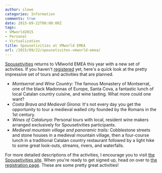 ```yaml
---
author: slowe
categories: Information
comments: true
date: 2015-09-22T00:00:00Z
tags:
- VMworld2015
- Personal
- Virtualization
title: Spousetivities at VMworld EMEA
url: /2015/09/22/spousetivites-vmworld-emea/
---
```


[Spousetivities][link-2] returns to VMworld EMEA this year with a new set of activities. If you haven't [registered][link-1] yet, here's a quick look at the pretty impressive set of tours and activities that are planned.

* _Montserrat and Wine Country:_ The famous Monastery of Montserrat, one of the black Madonnas of Europe, Santa Cova, a fantastic lunch of local Catalan country cuisine, and wine tasting. What more could one want?
* _Costa Brava and Medieval Girona:_ It's not every day you get the opportunity to tour a medieval walled city founded by the Romans in the 1st century.
* _Wines of Catalunya:_ Personal tours with local, resident wine makers arranged exclusively for Spousetivities participants.
* _Medieval mountain village and panoramic trails:_ Cobblestone streets and stone houses in a medieval mountain village, then a four-course lunch in a traditional Catalan country restaurant followed by a light hike to some great look-outs, streams, rivers, and waterfalls.

For more detailed descriptions of the activities, I encourage you to visit [the Spousetivities site][link-3]. When you're ready to get signed up, head on over to [the registration page][link-1]. These are some pretty great activities!


[link-1]: https://www.eventbrite.com/e/vmworld-barcelona-spousetivities-2015-tickets-4118665038
[link-2]: http://spousetivities.com
[link-3]: http://spousetivities.com/2015/09/lets-go-to-barcelona/
